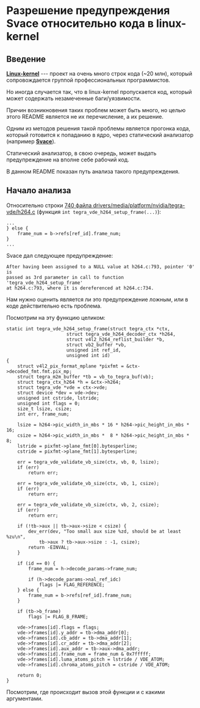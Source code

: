 # Разрешение предупреждения Svace относительно кода в linux-kernel

## Введение

[__Linux-kernel__](https://github.com/torvalds/linux) --- проект на очень много строк кода (~20 млн), который сопровождается группой профессиональных программистов.

Но иногда случается так, что в linux-kernel пропускается код, который может содержать незамеченные баги/уязвимости.

Причин возникновения таких проблем может быть много, но целью этого README является не их перечисление, а их решение.

Одним из методов решения такой проблемы является прогонка кода, который готовится к попаданию в ядро, через статический анализатор (например [__Svace__](https://www.ispras.ru/technologies/svace/])).

Статический анализатор, в свою очередь, может выдать предупреждение на вполне себе рабочий код.

В данном README показан путь анализа такого предупреждения.

## Начало анализа
Относительно строки [740 файла drivers/media/platform/nvidia/tegra-vde/h264.c](https://elixir.bootlin.com/linux/v6.1.129/source/drivers/media/platform/nvidia/tegra-vde/h264.c#L740) (функция `int tegra_vde_h264_setup_frame(...)`):
```[C]
...
} else {
    frame_num = b->refs[ref_id].frame_num;
}
...
```
Svace дал следующее предупреждение:
```
After having been assigned to a NULL value at h264.c:793, pointer '0' is
passed as 3rd parameter in call to function 'tegra_vde_h264_setup_frame'
at h264.c:793, where it is dereferenced at h264.c:734.
```
Нам нужно оценить является ли это предупреждение ложным, или в коде действительно
есть проблема.

Посмотрим на эту функцию целиком:
```[C]
static int tegra_vde_h264_setup_frame(struct tegra_ctx *ctx,
				      struct tegra_vde_h264_decoder_ctx *h264,
				      struct v4l2_h264_reflist_builder *b,
				      struct vb2_buffer *vb,
				      unsigned int ref_id,
				      unsigned int id)
{
	struct v4l2_pix_format_mplane *pixfmt = &ctx->decoded_fmt.fmt.pix_mp;
	struct tegra_m2m_buffer *tb = vb_to_tegra_buf(vb);
	struct tegra_ctx_h264 *h = &ctx->h264;
	struct tegra_vde *vde = ctx->vde;
	struct device *dev = vde->dev;
	unsigned int cstride, lstride;
	unsigned int flags = 0;
	size_t lsize, csize;
	int err, frame_num;

	lsize = h264->pic_width_in_mbs * 16 * h264->pic_height_in_mbs * 16;
	csize = h264->pic_width_in_mbs *  8 * h264->pic_height_in_mbs *  8;
	lstride = pixfmt->plane_fmt[0].bytesperline;
	cstride = pixfmt->plane_fmt[1].bytesperline;

	err = tegra_vde_validate_vb_size(ctx, vb, 0, lsize);
	if (err)
		return err;

	err = tegra_vde_validate_vb_size(ctx, vb, 1, csize);
	if (err)
		return err;

	err = tegra_vde_validate_vb_size(ctx, vb, 2, csize);
	if (err)
		return err;

	if (!tb->aux || tb->aux->size < csize) {
		dev_err(dev, "Too small aux size %zd, should be at least %zu\n",
			tb->aux ? tb->aux->size : -1, csize);
		return -EINVAL;
	}

	if (id == 0) {
		frame_num = h->decode_params->frame_num;

		if (h->decode_params->nal_ref_idc)
			flags |= FLAG_REFERENCE;
	} else {
		frame_num = b->refs[ref_id].frame_num;
	}

	if (tb->b_frame)
		flags |= FLAG_B_FRAME;

	vde->frames[id].flags = flags;
	vde->frames[id].y_addr = tb->dma_addr[0];
	vde->frames[id].cb_addr = tb->dma_addr[1];
	vde->frames[id].cr_addr = tb->dma_addr[2];
	vde->frames[id].aux_addr = tb->aux->dma_addr;
	vde->frames[id].frame_num = frame_num & 0x7fffff;
	vde->frames[id].luma_atoms_pitch = lstride / VDE_ATOM;
	vde->frames[id].chroma_atoms_pitch = cstride / VDE_ATOM;

	return 0;
}
```

Посмотрим, где происходит вызов этой функции и с какими аргументами.



